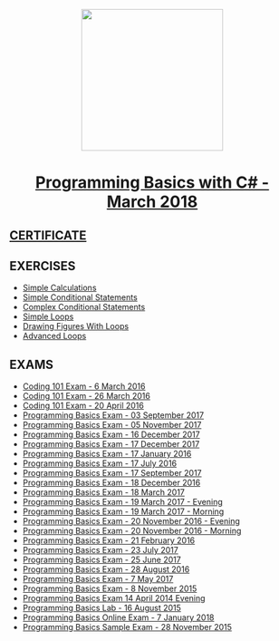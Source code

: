 <p align="center"><img src="http://prikachi.com/images.php?images/230/9373230o.png" width = 250 /></p>

# <a href="https://softuni.bg/trainings/1896/programming-basics-with-csharp-march-2018/open#lesson-7992"><p align="center">Programming Basics with C# - March 2018<p></a>


## <a href="" > CERTIFICATE </a>

## EXERCISES
* <a href="" > Simple Calculations </a>
* <a href="" > Simple Conditional Statements </a>
* <a href="" > Complex Conditional Statements </a>
* <a href="" > Simple Loops </a>
* <a href="" > Drawing Figures With Loops </a>
* <a href="" > Advanced Loops </a>

## EXAMS
* <a href="" > Coding 101 Exam - 6 March 2016 </a>
* <a href="" > Coding 101 Exam - 26 March 2016 </a>
* <a href="" > Coding 101 Exam - 20 April 2016 </a>
* <a href="" > Programming Basics Exam - 03 September 2017 </a>
* <a href="" > Programming Basics Exam - 05 November 2017 </a>
* <a href="" > Programming Basics Exam - 16 December 2017 </a>
* <a href="" > Programming Basics Exam - 17 December 2017 </a>
* <a href="" > Programming Basics Exam - 17 January 2016 </a>
* <a href="" > Programming Basics Exam - 17 July 2016 </a>
* <a href="" > Programming Basics Exam - 17 September 2017 </a>
* <a href="" > Programming Basics Exam - 18 December 2016 </a>
* <a href="" > Programming Basics Exam - 18 March 2017 </a>
* <a href="" > Programming Basics Exam - 19 March 2017 - Evening </a>
* <a href="" > Programming Basics Exam - 19 March 2017 - Morning </a>
* <a href="" > Programming Basics Exam - 20 November 2016 - Evening </a>
* <a href="" > Programming Basics Exam - 20 November 2016 - Morning </a>
* <a href="" > Programming Basics Exam - 21 February 2016 </a>
* <a href="" > Programming Basics Exam - 23 July 2017 </a>
* <a href="" > Programming Basics Exam - 25 June 2017 </a>
* <a href="" > Programming Basics Exam - 28 August 2016 </a>
* <a href="" > Programming Basics Exam - 7 May 2017 </a>
* <a href="" > Programming Basics Exam - 8 November 2015 </a>
* <a href="" > Programming Basics Exam 14 April 2014 Evening </a>
* <a href="" > Programming Basics Lab - 16 August 2015 </a>
* <a href="" > Programming Basics Online Exam - 7 January 2018 </a>
* <a href="" > Programming Basics Sample Exam - 28 November 2015 </a>


